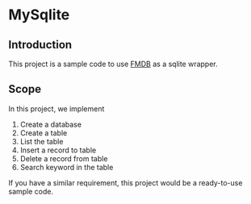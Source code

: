 # MySqlite

## Introduction
This project is a sample code to use [FMDB](https://github.com/ccgus/fmdb) as a sqlite wrapper.

## Scope

In this project, we implement
1. Create a database
2. Create a table
3. List the table
4. Insert a record to table
5. Delete a record from table
6. Search keyword in the table

If you have a similar requirement, this project would be a ready-to-use sample code. 


